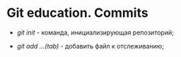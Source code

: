 # Git education. Commits

* *git init* - команда, инициализирующая репозиторий;

* *git add ...(tab)* - добавить файл к отслеживанию;
